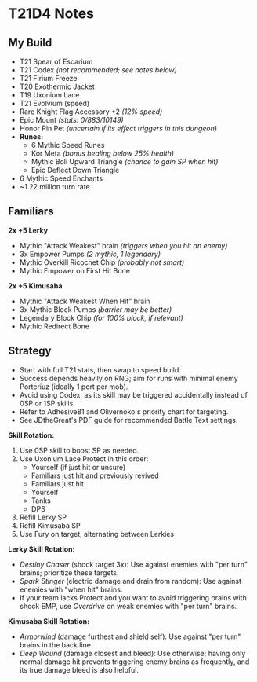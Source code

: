 # T21D4 Notes

## My Build

* T21 Spear of Escarium
* T21 Codex *(not recommended; see notes below)*
* T21 Firium Freeze
* T20 Exothermic Jacket
* T19 Uxonium Lace
* T21 Evolvium (speed)
* Rare Knight Flag Accessory +2 *(12% speed)*
* Epic Mount *(stats: 0/883/10149)*
* Honor Pin Pet *(uncertain if its effect triggers in this dungeon)*
* **Runes:**
    * 6 Mythic Speed Runes
    * Kor Meta *(bonus healing below 25% health)*
    * Mythic Boli Upward Triangle *(chance to gain SP when hit)*
    * Epic Deflect Down Triangle
* 6 Mythic Speed Enchants
* ~1.22 million turn rate

## Familiars

**2x +5 Lerky**
- Mythic "Attack Weakest" brain *(triggers when you hit an enemy)*
- 3x Empower Pumps *(2 mythic, 1 legendary)*
- Mythic Overkill Ricochet Chip *(probably not smart)*
- Mythic Empower on First Hit Bone

**2x +5 Kimusaba**
- Mythic "Attack Weakest When Hit" brain
- 3x Mythic Block Pumps *(barrier may be better)*
- Legendary Block Chip *(for 100% block, if relevant)*
- Mythic Redirect Bone

## Strategy

- Start with full T21 stats, then swap to speed build.
- Success depends heavily on RNG; aim for runs with minimal enemy Porteriuz (ideally 1 port per mob).
- Avoid using Codex, as its skill may be triggered accidentally instead of 0SP or 1SP skills.
- Refer to Adhesive81 and Olivernoko's priority chart for targeting.
- See JDtheGreat's PDF guide for recommended Battle Text settings.

**Skill Rotation:**
1. Use 0SP skill to boost SP as needed.
2. Use Uxonium Lace Protect in this order:
    - Yourself (if just hit or unsure)
    - Familiars just hit and previously revived
    - Familiars just hit
    - Yourself
    - Tanks
    - DPS
3. Refill Lerky SP
4. Refill Kimusaba SP
5. Use Fury on target, alternating between Lerkies

**Lerky Skill Rotation:**
- *Destiny Chaser* (shock target 3x): Use against enemies with "per turn" brains; prioritize these targets.
- *Spark Stinger* (electric damage and drain from random): Use against enemies with "when hit" brains.
- If your team lacks Protect and you want to avoid triggering brains with shock EMP, use *Overdrive* on weak enemies with "per turn" brains.

**Kimusaba Skill Rotation:**
- *Armorwind* (damage furthest and shield self): Use against "per turn" brains in the back line.
- *Deep Wound* (damage closest and bleed): Use otherwise; having only normal damage hit prevents triggering enemy brains as frequently, and its true damage bleed is also helpful.